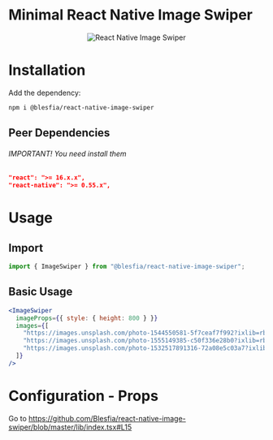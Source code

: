 <h1>Minimal React Native Image Swiper</h1>
<p align="center">
  <img alt="React Native Image Swiper"
        src="assets/Screenshots/React-Native-Image-Swiper.gif" />
</p>

# Installation

Add the dependency:

```bash
npm i @blesfia/react-native-image-swiper
```

## Peer Dependencies

###### IMPORTANT! You need install them

```json
"react": ">= 16.x.x",
"react-native": ">= 0.55.x",
```

# Usage

## Import

```jsx
import { ImageSwiper } from "@blesfia/react-native-image-swiper";
```

## Basic Usage

```jsx
<ImageSwiper
  imageProps={{ style: { height: 800 } }}
  images={[
    "https://images.unsplash.com/photo-1544550581-5f7ceaf7f992?ixlib=rb-1.2.1&ixid=eyJhcHBfaWQiOjEyMDd9&auto=format&fit=crop&w=958&q=80",
    "https://images.unsplash.com/photo-1555149385-c50f336e28b0?ixlib=rb-1.2.1&ixid=eyJhcHBfaWQiOjEyMDd9&auto=format&fit=crop&w=675&q=80",
    "https://images.unsplash.com/photo-1532517891316-72a08e5c03a7?ixlib=rb-1.2.1&ixid=eyJhcHBfaWQiOjEyMDd9&auto=format&fit=crop&w=701&q=80",
  ]}
/>
```

# Configuration - Props
Go to https://github.com/Blesfia/react-native-image-swiper/blob/master/lib/index.tsx#L15
